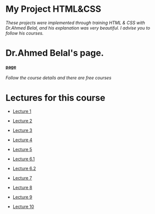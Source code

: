 # My Project HTML&CSS
*These projects were implemented through training HTML & CSS with Dr.Ahmed Belal, and his explanation was very beautiful. I advise you to follow his courses.*
# Dr.Ahmed Belal's page.
#### [page](https://www.facebook.com/AhmedBelalOfficial1)
*Follow the course details and there are free courses*
# Lectures for this course
- [Lecture 1](https://www.facebook.com/groups/million.web.developer/permalink/817261719266834)

- [Lecture 2](https://www.facebook.com/groups/million.web.developer/permalink/823413791984960)

- [Lecture 3](https://www.facebook.com/groups/webdevelopmentstudy/permalink/824046221921717/)

- [Lecture 4](https://www.facebook.com/groups/webdevelopmentstudy/permalink/825321975127475/)

- [Lecture 5](https://www.facebook.com/groups/webdevelopmentstudy/permalink/826624878330518/)

- [Lecture 6.1](https://www.facebook.com/watch/?v=606650780824359)

- [Lecture 6.2](https://www.facebook.com/watch/?v=416784960407715)

- [Lecture 7](https://www.facebook.com/watch/?v=5477089459025729)

- [Lecture 8](https://www.facebook.com/groups/million.web.developer/permalink/831010504558622)

- [Lecture 9](https://m.facebook.com/groups/webdevelopmentstudy/permalink/832253881100951/)

- [Lecture 10](https://www.facebook.com/watch/?v=1529120384189988)

